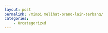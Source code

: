 ```yaml
---
layout: post
permalink: /mimpi-melihat-orang-lain-terbang/
categories:
    - Uncategorized
---
```


